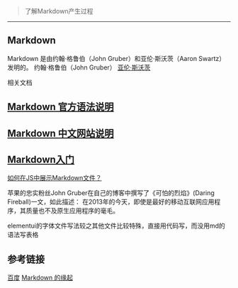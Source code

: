 >了解Markdown产生过程
---
## Markdown 
Markdown 是由约翰·格鲁伯（John Gruber）和亚伦·斯沃茨（Aaron Swartz）发明的。
约翰·格鲁伯（John Gruber）
[亚伦·斯沃茨](http://www.aaronsw.com/)



相关文档
## [Markdown 官方语法说明](https://daringfireball.net/projects/markdown/)
## [Markdown 中文网站说明](http://markdown.p2hp.com/)
## [Markdown入门](http://markdown.p2hp.com/getting-started/)



[如何在JS中展示Markdown文件？](https://juejin.cn/post/7024033447190953997)

苹果的忠实粉丝John Gruber在自己的博客中撰写了《可怕的烈焰》(Daring Fireball)一文，如此描述： 在2013年的今天，即使是最好的移动互联网应用程序，其质量也不及原生应用程序的毫毛。

elementui的字体文件写法较之其他文件比较特殊，直接用代码写，而没用md的语法写表格


## 参考链接
[百度](https://baike.baidu.com/item/markdown/3245829?fr=aladdin)
[Markdown 的缘起](https://markdown.jianguoyun.com/1066.html)
 

